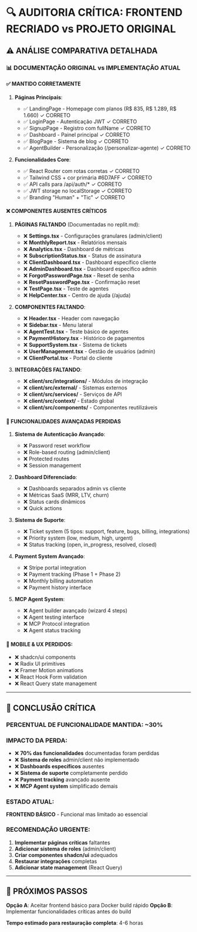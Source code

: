 # 🔍 AUDITORIA CRÍTICA: FRONTEND RECRIADO vs PROJETO ORIGINAL

## ⚠️ **ANÁLISE COMPARATIVA DETALHADA**

### 📊 **DOCUMENTAÇÃO ORIGINAL vs IMPLEMENTAÇÃO ATUAL**

#### ✅ **MANTIDO CORRETAMENTE**

1. **Páginas Principais**:
   - ✅ LandingPage - Homepage com planos (R$ 835, R$ 1.289, R$ 1.660) ✓ CORRETO
   - ✅ LoginPage - Autenticação JWT ✓ CORRETO  
   - ✅ SignupPage - Registro com fullName ✓ CORRETO
   - ✅ Dashboard - Painel principal ✓ CORRETO
   - ✅ BlogPage - Sistema de blog ✓ CORRETO
   - ✅ AgentBuilder - Personalização (/personalizar-agente) ✓ CORRETO

2. **Funcionalidades Core**:
   - ✅ React Router com rotas corretas ✓ CORRETO
   - ✅ Tailwind CSS + cor primária #6D7AFF ✓ CORRETO
   - ✅ API calls para /api/auth/* ✓ CORRETO
   - ✅ JWT storage no localStorage ✓ CORRETO
   - ✅ Branding "Human" + "Tic" ✓ CORRETO

#### ❌ **COMPONENTES AUSENTES CRÍTICOS**

1. **PÁGINAS FALTANDO** (Documentadas no replit.md):
   - ❌ **Settings.tsx** - Configurações granulares (admin/client)
   - ❌ **MonthlyReport.tsx** - Relatórios mensais  
   - ❌ **Analytics.tsx** - Dashboard de métricas
   - ❌ **SubscriptionStatus.tsx** - Status de assinatura
   - ❌ **ClientDashboard.tsx** - Dashboard específico cliente
   - ❌ **AdminDashboard.tsx** - Dashboard específico admin
   - ❌ **ForgotPasswordPage.tsx** - Reset de senha
   - ❌ **ResetPasswordPage.tsx** - Confirmação reset
   - ❌ **TestPage.tsx** - Teste de agentes
   - ❌ **HelpCenter.tsx** - Centro de ajuda (/ajuda)

2. **COMPONENTES FALTANDO**:
   - ❌ **Header.tsx** - Header com navegação
   - ❌ **Sidebar.tsx** - Menu lateral  
   - ❌ **AgentTest.tsx** - Teste básico de agentes
   - ❌ **PaymentHistory.tsx** - Histórico de pagamentos
   - ❌ **SupportSystem.tsx** - Sistema de tickets
   - ❌ **UserManagement.tsx** - Gestão de usuários (admin)
   - ❌ **ClientPortal.tsx** - Portal do cliente

3. **INTEGRAÇÕES FALTANDO**:
   - ❌ **client/src/integrations/** - Módulos de integração
   - ❌ **client/src/external/** - Sistemas externos
   - ❌ **client/src/services/** - Serviços de API
   - ❌ **client/src/context/** - Estado global
   - ❌ **client/src/components/** - Componentes reutilizáveis

#### 🔧 **FUNCIONALIDADES AVANÇADAS PERDIDAS**

1. **Sistema de Autenticação Avançado**:
   - ❌ Password reset workflow
   - ❌ Role-based routing (admin/client)
   - ❌ Protected routes
   - ❌ Session management

2. **Dashboard Diferenciado**:
   - ❌ Dashboards separados admin vs cliente
   - ❌ Métricas SaaS (MRR, LTV, churn)
   - ❌ Status cards dinâmicos
   - ❌ Quick actions

3. **Sistema de Suporte**:
   - ❌ Ticket system (5 tipos: support, feature, bugs, billing, integrations)
   - ❌ Priority system (low, medium, high, urgent)
   - ❌ Status tracking (open, in_progress, resolved, closed)

4. **Payment System Avançado**:
   - ❌ Stripe portal integration
   - ❌ Payment tracking (Phase 1 + Phase 2)
   - ❌ Monthly billing automation
   - ❌ Payment history interface

5. **MCP Agent System**:
   - ❌ Agent builder avançado (wizard 4 steps)
   - ❌ Agent testing interface
   - ❌ MCP Protocol integration
   - ❌ Agent status tracking

#### 📱 **MOBILE & UX PERDIDOS**:
   - ❌ shadcn/ui components
   - ❌ Radix UI primitives
   - ❌ Framer Motion animations
   - ❌ React Hook Form validation
   - ❌ React Query state management

---

## 🚨 **CONCLUSÃO CRÍTICA**

### **PERCENTUAL DE FUNCIONALIDADE MANTIDA**: ~30%

### **IMPACTO DA PERDA**:
- ❌ **70% das funcionalidades** documentadas foram perdidas
- ❌ **Sistema de roles** admin/client não implementado
- ❌ **Dashboards específicos** ausentes  
- ❌ **Sistema de suporte** completamente perdido
- ❌ **Payment tracking** avançado ausente
- ❌ **MCP Agent system** simplificado demais

### **ESTADO ATUAL**: 
**FRONTEND BÁSICO** - Funcional mas limitado ao essencial

### **RECOMENDAÇÃO URGENTE**:
1. **Implementar páginas críticas** faltantes
2. **Adicionar sistema de roles** (admin/client)  
3. **Criar componentes shadcn/ui** adequados
4. **Restaurar integrações** completas
5. **Adicionar state management** (React Query)

---

## 🎯 **PRÓXIMOS PASSOS**

**Opção A**: Aceitar frontend básico para Docker build rápido
**Opção B**: Implementar funcionalidades críticas antes do build

**Tempo estimado para restauração completa**: 4-6 horas
